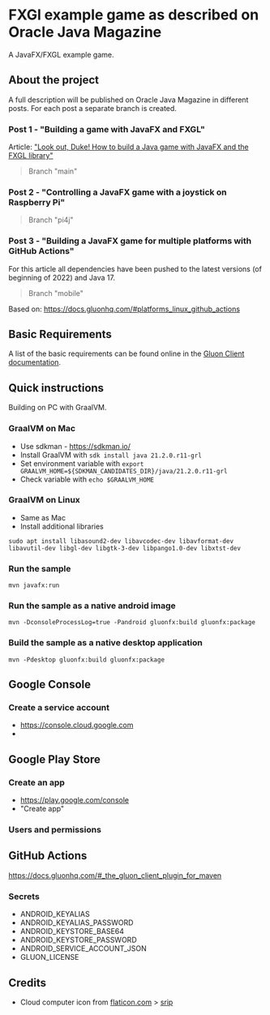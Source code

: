# FXGl example game as described on Oracle Java Magazine

A JavaFX/FXGL example game.

## About the project

A full description will be published on Oracle Java Magazine in different posts. For each post a separate branch is
created.

### Post 1 - "Building a game with JavaFX and FXGL"

Article: ["Look out, Duke! How to build a Java game with JavaFX and the FXGL library"](https://blogs.oracle.com/javamagazine/java-javafx-fxgl-game-development)

> Branch "main"

### Post 2 - "Controlling a JavaFX game with a joystick on Raspberry Pi"

> Branch "pi4j"

### Post 3 - "Building a JavaFX game for multiple platforms with GitHub Actions"

For this article all dependencies have been pushed to the latest versions (of beginning of 2022) and Java 17.

> Branch "mobile"

Based on: https://docs.gluonhq.com/#platforms_linux_github_actions

## Basic Requirements

A list of the basic requirements can be found online in
the [Gluon Client documentation](https://docs.gluonhq.com/client/#_requirements).

## Quick instructions

Building on PC with GraalVM.

### GraalVM on Mac

* Use sdkman - https://sdkman.io/
* Install GraalVM with `sdk install java 21.2.0.r11-grl`
* Set environment variable with `export GRAALVM_HOME=${SDKMAN_CANDIDATES_DIR}/java/21.2.0.r11-grl`
* Check variable with `echo $GRAALVM_HOME`

### GraalVM on Linux

* Same as Mac
* Install additional libraries

```shell
sudo apt install libasound2-dev libavcodec-dev libavformat-dev libavutil-dev libgl-dev libgtk-3-dev libpango1.0-dev libxtst-dev
```

### Run the sample

```
mvn javafx:run
```

### Run the sample as a native android image

```
mvn -DconsoleProcessLog=true -Pandroid gluonfx:build gluonfx:package
```

### Build the sample as a native desktop application

```
mvn -Pdesktop gluonfx:build gluonfx:package
```

## Google Console

### Create a service account

* https://console.cloud.google.com
*

## Google Play Store

### Create an app

* https://play.google.com/console
* "Create app"

### Users and permissions

## GitHub Actions

https://docs.gluonhq.com/#_the_gluon_client_plugin_for_maven

### Secrets

* ANDROID_KEYALIAS
* ANDROID_KEYALIAS_PASSWORD
* ANDROID_KEYSTORE_BASE64
* ANDROID_KEYSTORE_PASSWORD
* ANDROID_SERVICE_ACCOUNT_JSON
* GLUON_LICENSE

## Credits

* Cloud computer icon from [flaticon.com](https://www.flaticon.com) > [srip](https://www.flaticon.com/authors/srip)
